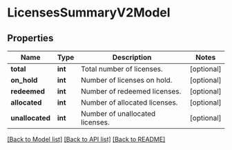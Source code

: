 # LicensesSummaryV2Model

## Properties
Name | Type | Description | Notes
------------ | ------------- | ------------- | -------------
**total** | **int** | Total number of licenses. | [optional] 
**on_hold** | **int** | Number of licenses on hold. | [optional] 
**redeemed** | **int** | Number of redeemed licenses. | [optional] 
**allocated** | **int** | Number of allocated licenses. | [optional] 
**unallocated** | **int** | Number of unallocated licenses. | [optional] 

[[Back to Model list]](../README.md#documentation-for-models) [[Back to API list]](../README.md#documentation-for-api-endpoints) [[Back to README]](../README.md)


